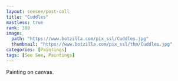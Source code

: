 ```yaml
---
layout: seesee/post-coll
title: "Cuddles"
mastless: true
rank: 380
image:
  path: "https://www.botzilla.com/pix_ssl/Cuddles.jpg"
  thumbnail: "https://www.botzilla.com/pix_ssl/thm/Cuddles.jpg"
categories: [Paintings]
tags: [See See, Paintings]
---
```


Painting on canvas.



